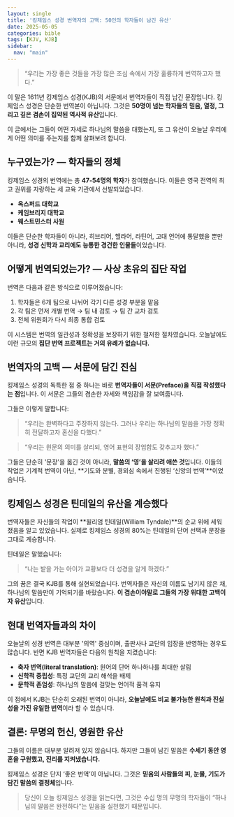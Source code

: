 ```yaml
---
layout: single
title: '킹제임스 성경 번역자의 고백: 50인의 학자들이 남긴 유산'
date: 2025-05-05
categories: bible
tags: [KJV, KJB]
sidebar:
  nav: "main"
---
```


> “우리는 가장 좋은 것들을 가장 많은 조심 속에서 가장 훌륭하게 번역하고자 했다.”

이 말은 1611년 킹제임스 성경(KJB)의 서문에서 번역자들이 직접 남긴 문장입니다. 킹제임스 성경은 단순한 번역본이 아닙니다. 그것은 **50명이 넘는 학자들의 믿음, 열정, 그리고 깊은 겸손이 집약된 역사적 유산**입니다.

이 글에서는 그들이 어떤 자세로 하나님의 말씀을 대했는지, 또 그 유산이 오늘날 우리에게 어떤 의미를 주는지를 함께 살펴보려 합니다.

## 누구였는가? — 학자들의 정체

킹제임스 성경의 번역에는 총 **47-54명의 학자**가 참여했습니다. 이들은 영국 전역의 최고 권위를 자랑하는 세 교육 기관에서 선발되었습니다.

* **옥스퍼드 대학교**
* **케임브리지 대학교**
* **웨스트민스터 사원**

이들은 단순한 학자들이 아니라, 히브리어, 헬라어, 라틴어, 고대 언어에 통달했을 뿐만 아니라, **성경 신학과 교리에도 능통한 경건한 인물들**이었습니다.

## 어떻게 번역되었는가? — 사상 초유의 집단 작업

번역은 다음과 같은 방식으로 이루어졌습니다:

1. 학자들은 6개 팀으로 나뉘어 각기 다른 성경 부분을 맡음
2. 각 팀은 먼저 개별 번역 → 팀 내 검토 → 팀 간 교차 검토
3. 전체 위원회가 다시 최종 통합 검토

이 시스템은 번역의 일관성과 정확성을 보장하기 위한 철저한 절차였습니다. 오늘날에도 이런 규모의 **집단 번역 프로젝트는 거의 유례가 없습니다.**

## 번역자의 고백 — 서문에 담긴 진심

킹제임스 성경의 독특한 점 중 하나는 바로 **번역자들이 서문(Preface)을 직접 작성했다는 점**입니다. 이 서문은 그들의 겸손한 자세와 책임감을 잘 보여줍니다.

그들은 이렇게 말합니다:

> “우리는 완벽하다고 주장하지 않는다. 그러나 우리는 하나님의 말씀을 가장 정확히 전달하고자 혼신을 다했다.”

> “우리는 원문의 의미를 살리되, 영어 표현의 장엄함도 갖추고자 했다.”

그들은 단순히 '문장'을 옮긴 것이 아니라, **말씀의 ‘영’을 살리려 애쓴 것**입니다. 이들의 작업은 기계적 번역이 아닌, **기도와 분별, 경외심 속에서 진행된 ‘신앙의 번역’**이었습니다.

## 킹제임스 성경은 틴데일의 유산을 계승했다

번역자들은 자신들의 작업이 **윌리엄 틴데일(William Tyndale)**의 순교 위에 세워졌음을 알고 있었습니다. 실제로 킹제임스 성경의 80%는 틴데일의 단어 선택과 문장을 그대로 계승합니다.

틴데일은 말했습니다:

> “나는 밭을 가는 아이가 교황보다 더 성경을 알게 하겠다.”

그의 꿈은 결국 KJB를 통해 실현되었습니다. 번역자들은 자신의 이름도 남기지 않은 채, 하나님의 말씀만이 기억되기를 바랐습니다. **이 겸손이야말로 그들의 가장 위대한 고백이자 유산**입니다.

## 현대 번역자들과의 차이

오늘날의 성경 번역은 대부분 '의역' 중심이며, 출판사나 교단의 입장을 반영하는 경우도 많습니다. 반면 KJB 번역자들은 다음의 원칙을 지켰습니다:

* **축자 번역(literal translation)**: 원어의 단어 하나하나를 최대한 살림
* **신학적 중립성**: 특정 교단의 교리 해석을 배제
* **문학적 존엄성**: 하나님의 말씀에 걸맞는 언어적 품격 유지

이 점에서 KJB는 단순히 오래된 번역이 아니라, **오늘날에도 비교 불가능한 원칙과 진실성을 가진 유일한 번역**이라 할 수 있습니다.

## 결론: 무명의 헌신, 영원한 유산

그들의 이름은 대부분 알려져 있지 않습니다. 하지만 그들이 남긴 말씀은 **수세기 동안 영혼을 구원했고, 진리를 지켜냈습니다.**

킹제임스 성경은 단지 ‘좋은 번역’이 아닙니다. 그것은 **믿음의 사람들의 피, 눈물, 기도가 담긴 말씀의 결정체**입니다.

> 당신이 오늘 킹제임스 성경을 읽는다면,
> 그것은 수십 명의 무명의 학자들이 “하나님의 말씀은 완전하다”는 믿음을 실천했기 때문입니다.

